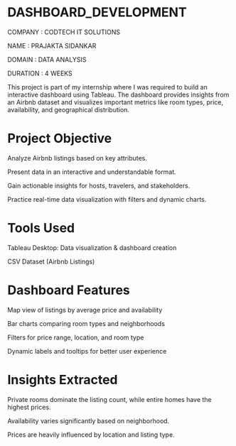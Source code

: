 # DASHBOARD_DEVELOPMENT

COMPANY : CODTECH IT SOLUTIONS

NAME : PRAJAKTA SIDANKAR

DOMAIN : DATA ANALYSIS

DURATION : 4 WEEKS

This project is part of my internship where I was required to build an interactive dashboard using Tableau. The dashboard provides insights from an Airbnb dataset and visualizes important metrics like room types, price, availability, and geographical distribution.

# Project Objective

  Analyze Airbnb listings based on key attributes.

  Present data in an interactive and understandable format.

  Gain actionable insights for hosts, travelers, and stakeholders.

Practice real-time data visualization with filters and dynamic charts.

# Tools Used
  
   Tableau Desktop: Data visualization & dashboard creation

   CSV Dataset (Airbnb Listings)

# Dashboard Features

   Map view of listings by average price and availability

   Bar charts comparing room types and neighborhoods

   Filters for price range, location, and room type

   Dynamic labels and tooltips for better user experience

# Insights Extracted
   Private rooms dominate the listing count, while entire homes have the highest prices.

   Availability varies significantly based on neighborhood.

   Prices are heavily influenced by location and listing type.

